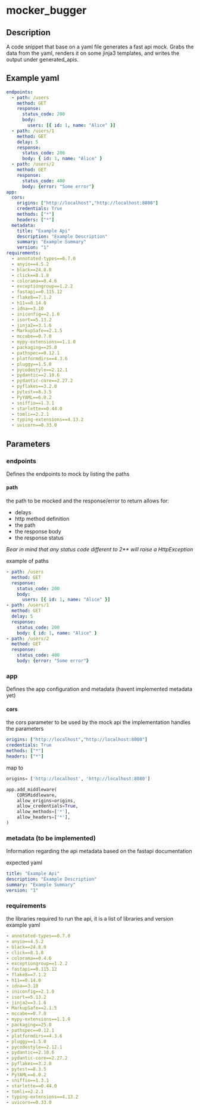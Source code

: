 # mocker_bugger

## Description

A code snippet that base on a yaml file generates a fast api mock. Grabs the data from the yaml, renders it on some jinja3 templates, and writes the output under generated_apis.

## Example yaml

```yaml
endpoints:
  - path: /users
    method: GET
    response:
      status_code: 200
      body:
        users: [{ id: 1, name: "Alice" }]
  - path: /users/1
    method: GET
    delay: 5
    response:
      status_code: 200
      body: { id: 1, name: "Alice" }
  - path: /users/2
    method: GET
    response:
      status_code: 400
      body: {error: "Some error"}
app:
  cors:
    origins: ["http://localhost","http://localhost:8080"]
    credentials: True
    methods: ["*"]
    headers: ["*"]
  metadata:
    title: "Example Api"
    description: "Example Description"
    summary: "Example Summary"
    version: "1"
requirements:
  - annotated-types==0.7.0
  - anyio==4.5.2
  - black==24.8.0
  - click==8.1.8
  - colorama==0.4.6
  - exceptiongroup==1.2.2
  - fastapi==0.115.12
  - flake8==7.1.2
  - h11==0.14.0
  - idna==3.10
  - iniconfig==2.1.0
  - isort==5.13.2
  - jinja2==3.1.6
  - MarkupSafe==2.1.5
  - mccabe==0.7.0
  - mypy-extensions==1.1.0
  - packaging==25.0
  - pathspec==0.12.1
  - platformdirs==4.3.6
  - pluggy==1.5.0
  - pycodestyle==2.12.1
  - pydantic==2.10.6
  - pydantic-core==2.27.2
  - pyflakes==3.2.0
  - pytest==8.3.5
  - PyYAML==6.0.2
  - sniffio==1.3.1
  - starlette==0.44.0
  - tomli==2.2.1
  - typing-extensions==4.13.2
  - uvicorn==0.33.0
```

## Parameters

### endpoints

Defines the endpoints to mock by listing the paths

#### path

the path to be mocked and the response/error to return
allows for:
- delays
- http method definition
- the path
- the response body
- the response status

*Bear in mind that any status code different to 2\*\* will raise a HttpException*

example of paths
```yaml
- path: /users
  method: GET
  response:
    status_code: 200
    body:
      users: [{ id: 1, name: "Alice" }]
- path: /users/1
  method: GET
  delay: 5
  response:
    status_code: 200
    body: { id: 1, name: "Alice" }
- path: /users/2
  method: GET
  response:
    status_code: 400
    body: {error: "Some error"}
```

### app

Defines the app configuration and metadata (havent implemented metadata yet)

#### cors

the cors parameter to be used by the mock api
the implementation handles the parameters
```yaml
origins: ["http://localhost","http://localhost:8080"]
credentials: True
methods: ["*"]
headers: ["*"]
```
map to 
```python
origins= ['http://localhost', 'http://localhost:8080']

app.add_middleware(
    CORSMiddleware,
    allow_origins=origins,
    allow_credentials=True,
    allow_methods=['*'],
    allow_headers=['*'],
)
```

### metadata (to be implemented)
Information regarding the api metadata based on the fastapi documentation

expected yaml
```yaml
title: "Example Api"
description: "Example Description"
summary: "Example Summary"
version: "1"
```

### requirements
the libraries required to run the api, it is a list of libraries and version
example yaml
```yaml
- annotated-types==0.7.0
- anyio==4.5.2
- black==24.8.0
- click==8.1.8
- colorama==0.4.6
- exceptiongroup==1.2.2
- fastapi==0.115.12
- flake8==7.1.2
- h11==0.14.0
- idna==3.10
- iniconfig==2.1.0
- isort==5.13.2
- jinja2==3.1.6
- MarkupSafe==2.1.5
- mccabe==0.7.0
- mypy-extensions==1.1.0
- packaging==25.0
- pathspec==0.12.1
- platformdirs==4.3.6
- pluggy==1.5.0
- pycodestyle==2.12.1
- pydantic==2.10.6
- pydantic-core==2.27.2
- pyflakes==3.2.0
- pytest==8.3.5
- PyYAML==6.0.2
- sniffio==1.3.1
- starlette==0.44.0
- tomli==2.2.1
- typing-extensions==4.13.2
- uvicorn==0.33.0
```